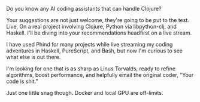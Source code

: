 Do you know any AI coding assistants that can handle Clojure?

Your suggestions are not just welcome, they're going to be put to the test. Live. On a real project involving Clojure, Python via libpython-clj, and Haskell. I'll be diving into your recommendations headfirst on a live stream.

I have used Phind for many projects while live streaming my coding adventures in Haskell, PureScript, and Bash, but now I'm curious to see what else is out there.

I'm looking for one that is as sharp as Linus Torvalds, ready to refine algorithms, boost performance, and helpfully email the original coder, "Your code is shit."

Just one little snag though. Docker and local GPU are off-limits.
